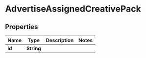 # AdvertiseAssignedCreativePack

## Properties
Name | Type | Description | Notes
------------ | ------------- | ------------- | -------------
**id** | **String** |  | 
